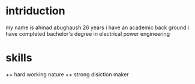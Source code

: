 # intriduction
my name is ahmad abughaush 26 years i have an academic back ground i have completed bachelor's degree in electrical power engineering
# skills
++  hard working nature
++ strong disiction maker 
